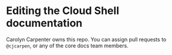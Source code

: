 # Editing the Cloud Shell documentation

Carolyn Carpenter owns this repo. You can assign pull requests to `@cjcarpen`, or any of the core docs team members.